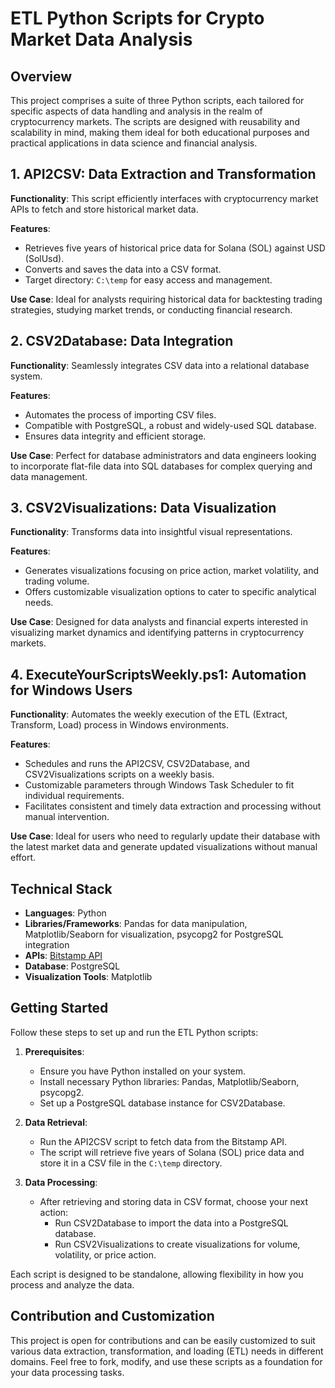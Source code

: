 # **ETL Python Scripts for Crypto Market Data Analysis**

## Overview
This project comprises a suite of three Python scripts, each tailored for specific aspects of data handling and analysis in the realm of cryptocurrency markets. The scripts are designed with reusability and scalability in mind, making them ideal for both educational purposes and practical applications in data science and financial analysis.

## 1. API2CSV: Data Extraction and Transformation
**Functionality**: This script efficiently interfaces with cryptocurrency market APIs to fetch and store historical market data. 

**Features**:
  - Retrieves five years of historical price data for Solana (SOL) against USD (SolUsd).
  - Converts and saves the data into a CSV format.
  - Target directory: `C:\temp` for easy access and management.

**Use Case**: Ideal for analysts requiring historical data for backtesting trading strategies, studying market trends, or conducting financial research.

## 2. CSV2Database: Data Integration
**Functionality**: Seamlessly integrates CSV data into a relational database system.

**Features**:
  - Automates the process of importing CSV files.
  - Compatible with PostgreSQL, a robust and widely-used SQL database.
  - Ensures data integrity and efficient storage.

**Use Case**: Perfect for database administrators and data engineers looking to incorporate flat-file data into SQL databases for complex querying and data management.

## 3. CSV2Visualizations: Data Visualization
**Functionality**: Transforms data into insightful visual representations.

**Features**:
  - Generates visualizations focusing on price action, market volatility, and trading volume.
  - Offers customizable visualization options to cater to specific analytical needs.

**Use Case**: Designed for data analysts and financial experts interested in visualizing market dynamics and identifying patterns in cryptocurrency markets.

## 4. ExecuteYourScriptsWeekly.ps1: Automation for Windows Users
**Functionality**: Automates the weekly execution of the ETL (Extract, Transform, Load) process in Windows environments.

**Features**:
  - Schedules and runs the API2CSV, CSV2Database, and CSV2Visualizations scripts on a weekly basis.
  - Customizable parameters through Windows Task Scheduler to fit individual requirements.
  - Facilitates consistent and timely data extraction and processing without manual intervention.

**Use Case**: Ideal for users who need to regularly update their database with the latest market data and generate updated visualizations without manual effort.

## Technical Stack
- **Languages**: Python
- **Libraries/Frameworks**: Pandas for data manipulation, Matplotlib/Seaborn for visualization, psycopg2 for PostgreSQL integration
- **APIs**: [Bitstamp API](https://www.bitstamp.net/api/)
- **Database**: PostgreSQL
- **Visualization Tools**: Matplotlib

## Getting Started
Follow these steps to set up and run the ETL Python scripts:

1. **Prerequisites**:
   - Ensure you have Python installed on your system.
   - Install necessary Python libraries: Pandas, Matplotlib/Seaborn, psycopg2.
   - Set up a PostgreSQL database instance for CSV2Database.

2. **Data Retrieval**:
   - Run the API2CSV script to fetch data from the Bitstamp API.
   - The script will retrieve five years of Solana (SOL) price data and store it in a CSV file in the `C:\temp` directory.

3. **Data Processing**:
   - After retrieving and storing data in CSV format, choose your next action:
     - Run CSV2Database to import the data into a PostgreSQL database.
     - Run CSV2Visualizations to create visualizations for volume, volatility, or price action.

Each script is designed to be standalone, allowing flexibility in how you process and analyze the data.

## Contribution and Customization
This project is open for contributions and can be easily customized to suit various data extraction, transformation, and loading (ETL) needs in different domains. Feel free to fork, modify, and use these scripts as a foundation for your data processing tasks.
